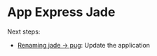 # App Express Jade

Next steps:

- [Renaming jade -> pug](https://github.com/pugjs/pug/issues/2184): Update the application
